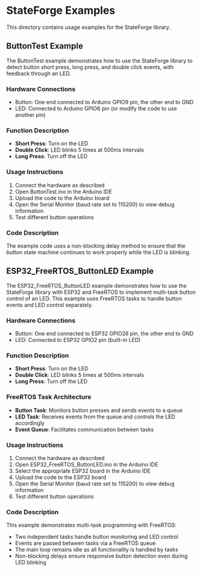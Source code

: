 # StateForge Examples

This directory contains usage examples for the StateForge library.

## ButtonTest Example

The ButtonTest example demonstrates how to use the StateForge library to detect button short press, long press, and double click events, with feedback through an LED.

### Hardware Connections
- Button: One end connected to Arduino GPIO9 pin, the other end to GND
- LED: Connected to Arduino GPIO6 pin (or modify the code to use another pin)

### Function Description
- **Short Press**: Turn on the LED
- **Double Click**: LED blinks 5 times at 500ms intervals
- **Long Press**: Turn off the LED

### Usage Instructions
1. Connect the hardware as described
2. Open ButtonTest.ino in the Arduino IDE
3. Upload the code to the Arduino board
4. Open the Serial Monitor (baud rate set to 115200) to view debug information
5. Test different button operations

### Code Description
The example code uses a non-blocking delay method to ensure that the button state machine continues to work properly while the LED is blinking.

## ESP32_FreeRTOS_ButtonLED Example

The ESP32_FreeRTOS_ButtonLED example demonstrates how to use the StateForge library with ESP32 and FreeRTOS to implement multi-task button control of an LED. This example uses FreeRTOS tasks to handle button events and LED control separately.

### Hardware Connections
- Button: One end connected to ESP32 GPIO26 pin, the other end to GND
- LED: Connected to ESP32 GPIO2 pin (built-in LED)

### Function Description
- **Short Press**: Turn on the LED
- **Double Click**: LED blinks 5 times at 500ms intervals
- **Long Press**: Turn off the LED

### FreeRTOS Task Architecture
- **Button Task**: Monitors button presses and sends events to a queue
- **LED Task**: Receives events from the queue and controls the LED accordingly
- **Event Queue**: Facilitates communication between tasks

### Usage Instructions
1. Connect the hardware as described
2. Open ESP32_FreeRTOS_ButtonLED.ino in the Arduino IDE
3. Select the appropriate ESP32 board in the Arduino IDE
4. Upload the code to the ESP32 board
5. Open the Serial Monitor (baud rate set to 115200) to view debug information
6. Test different button operations

### Code Description
This example demonstrates multi-task programming with FreeRTOS:
- Two independent tasks handle button monitoring and LED control
- Events are passed between tasks via a FreeRTOS queue
- The main loop remains idle as all functionality is handled by tasks
- Non-blocking delays ensure responsive button detection even during LED blinking
